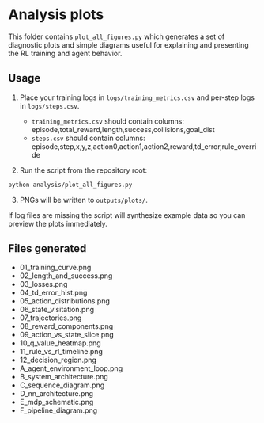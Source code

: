 Analysis plots
=================

This folder contains `plot_all_figures.py` which generates a set of diagnostic plots and simple diagrams
useful for explaining and presenting the RL training and agent behavior.

Usage
-----

1. Place your training logs in `logs/training_metrics.csv` and per-step logs in `logs/steps.csv`.
   - `training_metrics.csv` should contain columns: episode,total_reward,length,success,collisions,goal_dist
   - `steps.csv` should contain columns: episode,step,x,y,z,action0,action1,action2,reward,td_error,rule_override

2. Run the script from the repository root:

```bash
python analysis/plot_all_figures.py
```

3. PNGs will be written to `outputs/plots/`.

If log files are missing the script will synthesize example data so you can preview the plots immediately.

Files generated
---------------

- 01_training_curve.png
- 02_length_and_success.png
- 03_losses.png
- 04_td_error_hist.png
- 05_action_distributions.png
- 06_state_visitation.png
- 07_trajectories.png
- 08_reward_components.png
- 09_action_vs_state_slice.png
- 10_q_value_heatmap.png
- 11_rule_vs_rl_timeline.png
- 12_decision_region.png
- A_agent_environment_loop.png
- B_system_architecture.png
- C_sequence_diagram.png
- D_nn_architecture.png
- E_mdp_schematic.png
- F_pipeline_diagram.png
